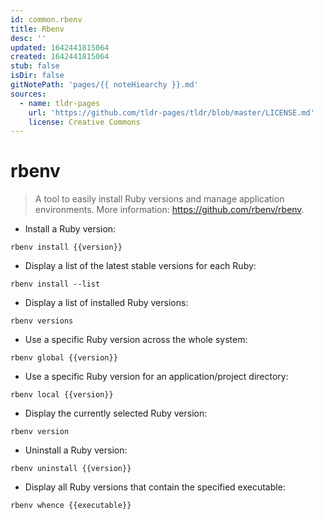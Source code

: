 ```yaml
---
id: common.rbenv
title: Rbenv
desc: ''
updated: 1642441815064
created: 1642441815064
stub: false
isDir: false
gitNotePath: 'pages/{{ noteHiearchy }}.md'
sources:
  - name: tldr-pages
    url: 'https://github.com/tldr-pages/tldr/blob/master/LICENSE.md'
    license: Creative Commons
---
```

# rbenv

> A tool to easily install Ruby versions and manage application environments.
> More information: <https://github.com/rbenv/rbenv>.

- Install a Ruby version:

`rbenv install {{version}}`

- Display a list of the latest stable versions for each Ruby:

`rbenv install --list`

- Display a list of installed Ruby versions:

`rbenv versions`

- Use a specific Ruby version across the whole system:

`rbenv global {{version}}`

- Use a specific Ruby version for an application/project directory:

`rbenv local {{version}}`

- Display the currently selected Ruby version:

`rbenv version`

- Uninstall a Ruby version:

`rbenv uninstall {{version}}`

- Display all Ruby versions that contain the specified executable:

`rbenv whence {{executable}}`

